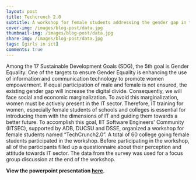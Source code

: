 ```yaml
---
layout: post
title: Techcrunch 2.0
subtitle: A workshop for female students addressing the gender gap in the ICT sector of Bangladesh 
cover-img: /images/blog-post/data.jpg
thumbnail-img: /images/blog-post/data.jpg
share-img: /images/blog-post/data.jpg
tags: [girls in ict]
comments: true
---
```

Among the 17 Sustainable Development Goals (SDG), the 5th goal is Gender Equality. One of the targets to ensure Gender Equality is enhancing the use of information and communication technology to promote women empowerment. If equal participation of male and female is not ensured, the existing gender gap will increase the digital divide. Consequently, we will face social and economic marginalization. To avoid this marginalization, women must be actively present in the IT sector. Therefore, IT training for women, especially female students of schools and colleges is essential for introducing them with the dimensions of IT and guiding them towards a better future. To accomplish this goal, IIT Software Engineers' Community (IITSEC), supported by ADB, DUCSU and DSSE, organized a workshop for female students named “TechCrunch2.0”. A total of 60 college going female students participated in the workshop. Before participating in the workshop, all of the participants filled up a questionnaire about their perception and attitude towards IT sector. The data from the survey was used for a focus group discussion at the end of the workshop.

**View the powerpoint presentation [here](https://docs.google.com/presentation/d/e/2PACX-1vTO160y6DP9WThyNGqxB2nK7_JehLvp7v2H_NFKPBN-U2e18qfnwbe23_m6XZUYFOwiM6i_YEGErOr5/pub?start=false&loop=false&delayms=3000).**

